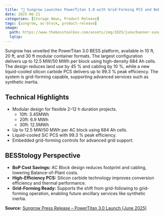 ```yaml
---
title: "📣 Sungrow Launches PowerTitan 3.0 with Grid-Forming PCS and BoP Cost Savings"
date: 2025-06-21
categories: [Storage News, Product Release]
tags: [sungrow, ac-block, product-release]
image:
  path: https://www.thebesstoolbox.com/assets/img/2025/june/banner-sungrow-powertitan.png
  lqtip:
---
```

 
Sungrow has unveiled the PowerTitan 3.0 BESS platform, available in 10 ft, 20 ft, and 30 ft modular container formats. The largest configuration delivers up to 12.5 MW/50 MWh per block using high-density 684 Ah cells. The design reduces land use by 45 % and cabling by 10 %, while a new liquid-cooled silicon carbide PCS delivers up to 99.3 % peak efficiency. The system is grid-forming capable, supporting advanced services such as synthetic inertia.

## Technical Highlights  
- Modular design for flexible 2–12 h duration projects.
  - 10ft: 3.45MWh  
  - 20ft: 6.9 MWh  
  - 30ft: 12.5MWh     
- Up to 12.5 MW/50 MWh per AC block using 684 Ah cells.  
- Liquid-cooled SiC PCS with 99.3 % peak efficiency.  
- Embedded grid-forming controls for advanced grid support.  

## BESStology Perspective  
- **BoP Cost Savings:** AC Block design reduces footprint and cabling, lowering Balance-of-Plant costs.  
- **High-Efficiency PCS:** Silicon carbide technology improves conversion efficiency and thermal performance.  
- **Grid-Forming Ready:** Supports the shift from grid-following to grid-forming operation, enabling future ancillary services like synthetic inertia.  

**Source:** [Sungrow Press Release – PowerTitan 3.0 Launch (June 2025)](https://en.sungrowpower.com/newsDetail/6491/sungrow-releases-the-groundbreaking-powertitan-3-0-energy-storage-system-platform)
